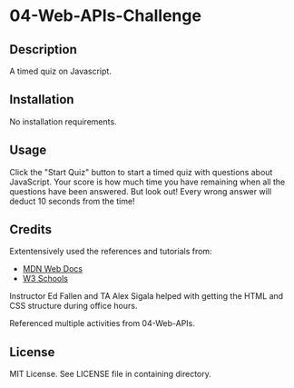 # 04-Web-APIs-Challenge

## Description

A timed quiz on Javascript.

## Installation

No installation requirements.

## Usage

Click the "Start Quiz" button to start a timed quiz with questions about JavaScript.
Your score is how much time you have remaining when all the questions have been answered.
But look out! Every wrong answer will deduct 10 seconds from the time!

## Credits

Extentensively used the references and tutorials from:

- [MDN Web Docs](https://developer.mozilla.org/en-US/docs/Web/JavaScript)
- [W3 Schools](https://www.w3schools.com/jsref/default.asp)

Instructor Ed Fallen and TA Alex Sigala helped with getting the HTML and CSS structure during office hours.

Referenced multiple activities from 04-Web-APIs.

## License

MIT License.
See LICENSE file in containing directory.
